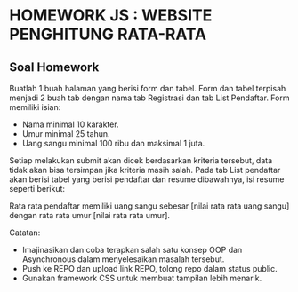 # HOMEWORK JS : WEBSITE PENGHITUNG RATA-RATA
## Soal Homework

Buatlah 1 buah halaman yang berisi form dan tabel. Form dan tabel terpisah menjadi 2 buah tab dengan nama tab Registrasi dan tab List Pendaftar. Form memiliki isian:
- Nama minimal 10 karakter.
- Umur minimal 25 tahun.
- Uang sangu minimal 100 ribu dan maksimal 1 juta.

Setiap melakukan submit akan dicek berdasarkan kriteria tersebut, data tidak akan bisa tersimpan jika kriteria masih salah. Pada tab List pendaftar akan berisi tabel yang berisi pendaftar dan resume dibawahnya, isi resume seperti berikut:

Rata rata pendaftar memiliki uang sangu sebesar [nilai rata rata uang sangu] dengan rata rata umur [nilai rata rata umur].

Catatan:
- Imajinasikan dan coba terapkan salah satu konsep OOP dan Asynchronous dalam menyelesaikan masalah tersebut.
- Push ke REPO dan upload link REPO, tolong repo dalam status public.
- Gunakan framework CSS untuk membuat tampilan lebih menarik.
